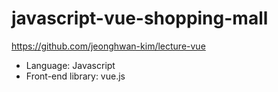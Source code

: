 # javascript-vue-shopping-mall

https://github.com/jeonghwan-kim/lecture-vue

- Language: Javascript
- Front-end library: vue.js
